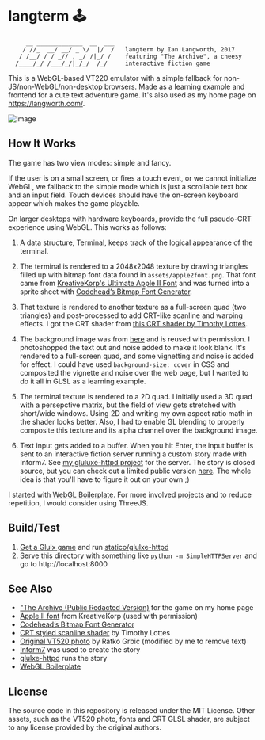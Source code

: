 # langterm 🕹️

```
     __ _____________  __  ___
    / //_  __/ __/ _ \/  |/  /   langterm by Ian Langworth, 2017
   / /__/ / / _// , _/ /|_/ /    featuring "The Archive", a cheesy
  /____/_/ /___/_/|_/_/  /_/     interactive fiction game

```

This is a WebGL-based VT220 emulator with a simple fallback for non-JS/non-WebGL/non-desktop browsers. Made as a learning example and frontend for a cute text adventure game. It's also used as my home page on https://langworth.com/.

![image](https://user-images.githubusercontent.com/137158/146451888-900e5e9f-fd83-4fc0-8f9c-3ae894e505f6.png)

## How It Works

The game has two view modes: simple and fancy.

If the user is on a small screen, or fires a touch event, or we cannot initialize WebGL, we fallback to the simple mode which is just a scrollable text box and an input field. Touch devices should have the on-screen keyboard appear which makes the game playable.

On larger desktops with hardware keyboards, provide the full pseudo-CRT experience using WebGL. This works as follows:

1. A data structure, Terminal, keeps track of the logical appearance of the terminal.

1. The terminal is rendered to a 2048x2048 texture by drawing triangles filled up with bitmap font data found in `assets/apple2font.png`. That font came from [KreativeKorp's Ultimate Apple II Font](http://www.kreativekorp.com/software/fonts/apple2.shtml) and was turned into a sprite sheet with [Codehead’s Bitmap Font Generator](http://www.codehead.co.uk/cbfg/).

1. That texture is rendered to another texture as a full-screen quad (two triangles) and post-processed to add CRT-like scanline and warping effects. I got the CRT shader from [this CRT shader by Timothy Lottes](https://www.shadertoy.com/view/XsjSzR).

1. The background image was from [here](https://goo.gl/AHU79T) and is reused with permission. I photoshopped the text out and noise added to make it look blank. It's rendered to a full-screen quad, and some vignetting and noise is added for effect. I could have used `background-size: cover` in CSS and composited the vignette and noise over the web page, but I wanted to do it all in GLSL as a learning example.

1. The terminal texture is rendered to a 2D quad. I initially used a 3D quad with a persepctive matrix, but the field of view gets stretched with short/wide windows. Using 2D and writing my own aspect ratio math in the shader looks better. Also, I had to enable GL blending to properly composite this texture and its alpha channel over the background image.

1. Text input gets added to a buffer. When you hit Enter, the input buffer is sent to an interactive fiction server running a custom story made with Inform7. See [my gluluxe-httpd project](https://github.com/statico/glulxe-httpd) for the server. The story is closed source, but you can check out a limited public version [here](https://github.com/statico/the-archive-public). The whole idea is that you'll have to figure it out on your own ;)

I started with [WebGL Boilerplate](https://github.com/paulirish/webgl-boilerplate). For more involved projects and to reduce repetition, I would consider using ThreeJS.

## Build/Test

1. [Get a Glulx game](https://github.com/statico/glulxe-httpd#get-started) and run [statico/glulxe-httpd](https://github.com/statico/glulxe-httpd)
2. Serve this directory with something like `python -m SimpleHTTPServer` and go to http://localhost:8000

## See Also

- ["The Archive (Public Redacted Version)](https://github.com/statico/the-archive-public) for the game on my home page
- [Apple II font](http://www.kreativekorp.com/software/fonts/apple2.shtml) from KreativeKorp (used with permission)
- [Codehead’s Bitmap Font Generator](http://www.codehead.co.uk/cbfg/)
- [CRT styled scanline shader](https://www.shadertoy.com/view/XsjSzR) by Timothy Lottes
- [Original VT520 photo](https://goo.gl/AHU79T) by Ratko Grbic (modified by me to remove text)
- [Inform7](http://inform7.com/) was used to create the story
- [glulxe-httpd](https://github.com/statico/glulxe-httpd) runs the story
- [WebGL Boilerplate](https://github.com/paulirish/webgl-boilerplate)

## License

The source code in this repository is released under the MIT License. Other assets, such as the VT520 photo, fonts and CRT GLSL shader, are subject to any license provided by the original authors.
